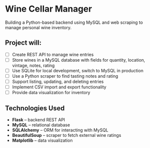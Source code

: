 # Wine Cellar Manager

Building a Python-based backend using MySQL and web scraping to manage personal wine inventory.

## Project will:
- [ ] Create REST API to manage wine entries  
- [ ] Store wines in a MySQL database with fields for quantity, location, vintage, notes, rating  
- [ ] Use SQLite for local development, switch to MySQL in production
- [ ] Use a Python scraper to find tasting notes and rating
- [ ] Support listing, updating, and deleting entries   
- [ ] Implement CSV import and export functionality
- [ ] Provide data visualization for inventory

## Technologies Used
- **Flask** – backend REST API
- **MySQL** – relational database
- **SQLAlchemy** – ORM for interacting with MySQL
- **BeautifulSoup** – scraper to fetch external wine ratings  
- **Matplotlib** – data visualization
